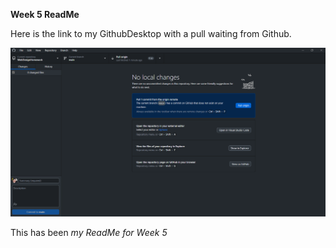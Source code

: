 **Week 5 ReadMe**

Here is the link to my GithubDesktop with a pull waiting from Github.

![GitHub Desktop Screenshot](./images/GithubDesktop.PNG)

This has been *my ReadMe for Week 5*